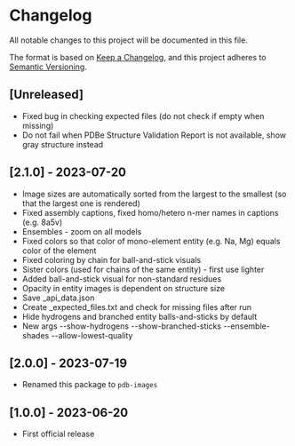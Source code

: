 # Changelog

All notable changes to this project will be documented in this file.

The format is based on [Keep a Changelog](https://keepachangelog.com/en/1.0.0/),
and this project adheres to [Semantic Versioning](https://semver.org/spec/v2.0.0.html).

## [Unreleased]

- Fixed bug in checking expected files (do not check if empty when missing)
- Do not fail when PDBe Structure Validation Report is not available, show gray structure instead

## [2.1.0] - 2023-07-20

- Image sizes are automatically sorted from the largest to the smallest (so that the largest one is rendered)
- Fixed assembly captions, fixed homo/hetero n-mer names in captions (e.g. 8a5v)
- Ensembles - zoom on all models
- Fixed colors so that color of mono-element entity (e.g. Na, Mg) equals color of the element
- Fixed coloring by chain for ball-and-stick visuals
- Sister colors (used for chains of the same entity) - first use lighter
- Added ball-and-stick visual for non-standard residues
- Opacity in entity images is dependent on structure size
- Save _api_data.json
- Create _expected_files.txt and check for missing files after run
- Hide hydrogens and branched entity balls-and-sticks by default
- New args --show-hydrogens --show-branched-sticks --ensemble-shades --allow-lowest-quality

## [2.0.0] - 2023-07-19

- Renamed this package to `pdb-images`

## [1.0.0] - 2023-06-20

- First official release
